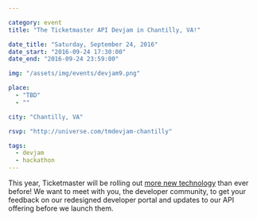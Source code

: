 ```yaml
---

category: event
title: "The Ticketmaster API Devjam in Chantilly, VA!"

date_title: "Saturday, September 24, 2016"
date_start: "2016-09-24 17:30:00"
date_end: "2016-09-24 23:59:00"

img: "/assets/img/events/devjam9.png"

place: 
  - "TBD"
  - ""

city: "Chantilly, VA"

rsvp: "http://universe.com/tmdevjam-chantilly"

tags: 
  - devjam
  - hackathon
---
```


This year, Ticketmaster will be rolling out [more new technology](https://medium.com/ticketmaster-tech/open-platform-at-ticketmaster-e1f3b05cd417) than ever before! We want to meet with you, the developer community, to get your feedback on our redesigned developer portal and updates to our API offering before we launch them.
